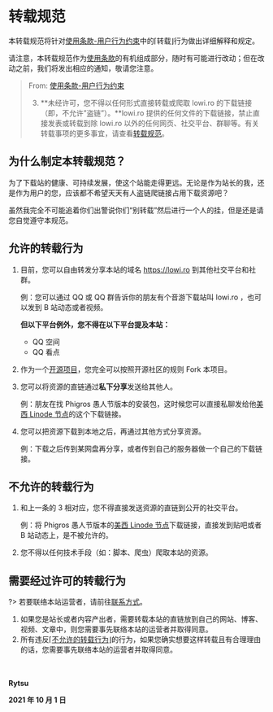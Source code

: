 # 转载规范

本转载规范将针对[使用条款-用户行为约束](tos?id=一、用户行为约束)中的⌈转载⌋行为做出详细解释和规定。

请注意，本转载规范作为[使用条款](tos)的有机组成部分，随时有可能进行改动；但在改动之前，我们将发出相应的通知，敬请您注意。

> From: [使用条款-用户行为约束](tos?id=一、用户行为约束)
>
> 3. **未经许可，您不得以任何形式直接转载或爬取 lowi.ro 的下载链接（即，不允许”盗链”）。**lowi.ro 提供的任何文件的下载链接，禁止直接发表或转载到除 lowi.ro 以外的任何网页、社交平台、群聊等。有关转载事项的更多事宜，请查看[转载规范](repost)。

## 为什么制定本转载规范？

为了下载站的健康、可持续发展，使这个站能走得更远。无论是作为站长的我，还是作为用户的您，应该都不希望天天有人盗链爬链接占用下载资源吧？

虽然我完全不可能追着你们出警说你们“别转载”然后进行一个人的挂，但是还是请您自觉遵守本规范。

## 允许的转载行为

1. 目前，您可以自由转发分享本站的域名 https://lowi.ro 到其他社交平台和社群。

   例：您可以通过 QQ 或 QQ 群告诉你的朋友有个音游下载站叫 lowi.ro ，也可以发到 B 站动态或者视频。

   **但以下平台例外，您不得在以下平台提及本站：**

   - QQ 空间
   - QQ 看点

2. 作为一个[开源项目](https://github.com/Lytsu/sailouddown)，您完全可以按照开源社区的规则 Fork 本项目。

3. 您可以将资源的直链通过**私下分享**发送给其他人。

   例：朋友在找 Phigros 愚人节版本的安装包，这时候您可以直接私聊发给他[美西 Linode 节点](https://liusw.rytsu.org/phigros_v1.6.5.apk)的这个下载链接。

4. 您可以把资源下载到本地之后，再通过其他方式分享资源。

   例：下载之后传到某网盘再分享，或者传到自己的服务器做一个自己的下载链接。

## 不允许的转载行为

1. 和上一条的 3 相对应，您不得直接发送资源的直链到公开的社交平台。

   例：将 Phigros 愚人节版本的[美西 Linode 节点](https://liusw.rytsu.org/phigros_v1.6.5.apk)下载链接，直接发到贴吧或者 B 站动态上，是不被允许的。

2. 您不得以任何技术手段（如：脚本、爬虫）爬取本站的资源。

## 需要经过许可的转载行为

?> 若要联络本站运营者，请前往[联系方式](about?id=联系方式)。

1. 如果您是站长或者内容产出者，需要转载本站的直链放到自己的网站、博客、视频、文章中，则您需要事先联络本站的运营者并取得同意。
2. 所有违反⌈[不允许的转载行为](repost?id=不允许的转载行为)⌋的行为，如果您确实想要这样转载且有合理理由的话，您需要事先联络本站的运营者并取得同意。

　

**Rytsu**

**2021 年 10 月 1 日**

